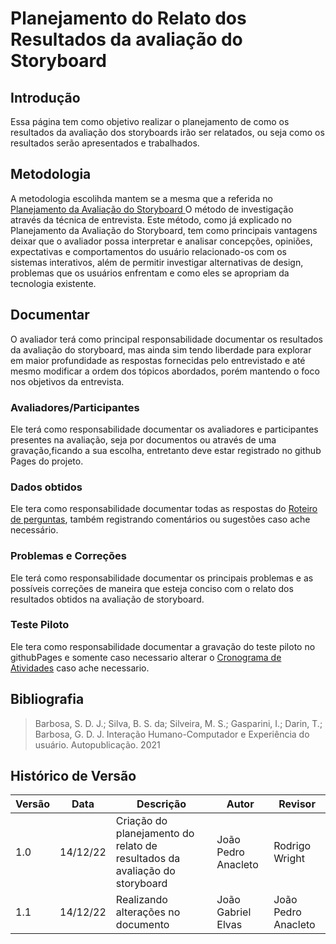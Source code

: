 # Planejamento do Relato dos Resultados da avaliação do Storyboard

## Introdução

Essa página tem como objetivo realizar o planejamento de como os resultados da avaliação dos storyboards irão ser relatados, ou seja como os resultados serão apresentados e trabalhados.

## Metodologia

A metodologia escolihda mantem se a mesma que a referida no [Planejamento da Avaliação do Storyboard ](https://interacao-humano-computador.github.io/2022.2-Prefeitura_Patos_de_Minas/Design_avaliacao_e_desenvolvimento%20/planejamento_avaliacao_storyboard/) O método de investigação através da técnica de entrevista. Este método, como já explicado no Planejamento da Avaliação do Storyboard, tem como principais vantagens deixar que o avaliador possa interpretar e analisar concepções, opiniões, expectativas e comportamentos do usuário relacionado-os com os sistemas interativos, além de permitir investigar alternativas de design, problemas que os usuários enfrentam e como eles se apropriam da tecnologia existente.

## Documentar

O avaliador terá como principal responsabilidade documentar os resultados da avaliação do storyboard, mas ainda sim tendo liberdade para explorar em maior profundidade as respostas fornecidas pelo entrevistado e até mesmo modificar a ordem dos tópicos abordados, porém mantendo o foco nos objetivos da entrevista.

### Avaliadores/Participantes

Ele terá como responsabilidade documentar os avaliadores e participantes presentes na avaliação, seja por documentos ou através de uma gravação,ficando a sua escolha, entretanto deve estar registrado no github Pages do projeto.

### Dados obtidos

Ele tera como responsabilidade documentar todas as respostas do [Roteiro de perguntas](http://127.0.0.1:8000/Design_avaliacao_e_desenvolvimento%20/planejamento_avaliacao_storyboard/#roteiro-de-perguntas), também registrando comentários ou sugestões caso ache necessário.

### Problemas e Correções

Ele terá como responsabilidade documentar os principais problemas e as possíveis correções de maneira que esteja conciso com o relato dos resultados obtidos na avaliação de storyboard.

### Teste Piloto

Ele tera como responsabilidade documentar a gravação do teste piloto no githubPages e somente caso necessario alterar o [Cronograma de Atividades](http://127.0.0.1:8000/Planejamento_do_projeto/cronograma_de_atividades/) caso ache necessario.

## Bibliografia

> Barbosa, S. D. J.; Silva, B. S. da; Silveira, M. S.; Gasparini, I.; Darin, T.; Barbosa, G. D. J. Interação Humano-Computador e Experiência do usuário. Autopublicação. 2021

## Histórico de Versão

| Versão | Data     | Descrição                                                                  | Autor               | Revisor             |
| ------ | -------- | -------------------------------------------------------------------------- | ------------------- | ------------------- |
| 1.0    | 14/12/22 | Criação do planejamento do relato de resultados da avaliação do storyboard | João Pedro Anacleto | Rodrigo Wright      |
| 1.1    | 14/12/22 | Realizando alterações no documento                                         | João Gabriel Elvas  | João Pedro Anacleto |



